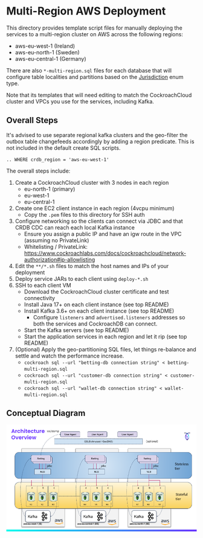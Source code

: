 # Multi-Region AWS Deployment

This directory provides template script files for manually deploying the 
services to a multi-region cluster on AWS across the following regions:

- aws-eu-west-1 (Ireland)
- aws-eu-north-1 (Sweden)
- aws-eu-central-1 (Germany)

There are also `*-multi-region.sql` files for each database that will
configure table localities and partitions based on the [Jurisdiction](../burpabet-common/src/main/java/io/burpabet/common/domain/Jurisdiction.java)
enum type.

Note that its templates that will need editing to match the CockroachCloud cluster 
and VPCs you use for the services, including Kafka.

## Overall Steps

It's advised to use separate regional kafka clusters and the geo-filter
the outbox table changefeeds accordingly by adding a region predicate. This
is not included in the default create SQL scripts.

    .. WHERE crdb_region = 'aws-eu-west-1'

The overall steps include:

1. Create a CockroachCloud cluster with 3 nodes in each region
   - eu-north-1 (primary)
   - eu-west-1
   - eu-central-1
2. Create one EC2 client instance in each region (4vcpu minimum)
   - Copy the `.pem` files to this directory for SSH auth
2. Configure networking so the clients can connect via JDBC and that CRDB CDC can reach each local Kafka instance
    - Ensure you assign a public IP and have an igw route in the VPC (assuming no PrivateLink)
    - Whitelisting / PrivateLink: https://www.cockroachlabs.com/docs/cockroachcloud/network-authorization#ip-allowlisting
2. Edit the `**/*.sh` files to match the host names and IPs of your deployment
3. Deploy service JARs to each client using `deploy-*.sh`
2. SSH to each client VM
   - Download the CockroachCloud cluster certificate and test connectivity
   - Install Java 17+ on each client instance (see top README)
   - Install Kafka 3.6+ on each client instance (see top README)
     - Configure `listeners` and `advertised.listeners` addresses so both the services and CockroachDB can connect. 
   - Start the Kafka servers (see top README)
   - Start the application services in each region and let it rip (see top README)
2. (Optional) Apply the geo-partitioning SQL files, let things re-balance and settle 
and watch the performance increase.
   - `cockroach sql --url "betting-db connection string" < betting-multi-region.sql`
   - `cockroach sql --url "customer-db connection string" < customer-multi-region.sql`
   - `cockroach sql --url "wallet-db connection string" < wallet-multi-region.sql`

## Conceptual Diagram

<img src="architecture.png" width="512" />
